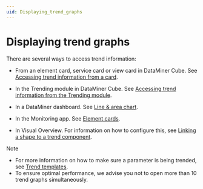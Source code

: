 ```yaml
---
uid: Displaying_trend_graphs
---
```


# Displaying trend graphs

There are several ways to access trend information:

- From an element card, service card or view card in DataMiner Cube. See [Accessing trend information from a card](xref:Accessing_trend_information_from_a_card).

- In the Trending module in DataMiner Cube. See [Accessing trend information from the Trending module](xref:Accessing_trend_information_from_the_Trending_module).

- In a DataMiner dashboard. See [Line & area chart](xref:LineAndAreaChart).

- In the Monitoring app. See [Element cards](xref:Element_Cards).

- In Visual Overview. For information on how to configure this, see [Linking a shape to a trend component](xref:Linking_a_shape_to_a_trend_component).

> [!NOTE]
>
> - For more information on how to make sure a parameter is being trended, see [Trend templates](xref:About_trend_templates).
> - To ensure optimal performance, we advise you not to open more than 10 trend graphs simultaneously.
